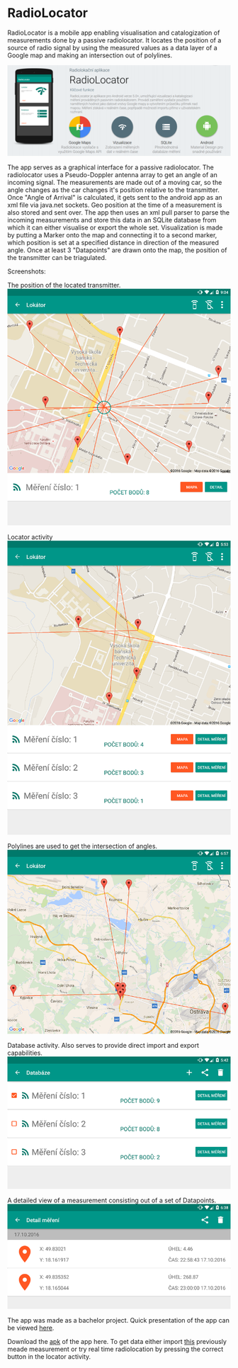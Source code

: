 # RadioLocator

RadioLocator is a mobile app enabling visualisation and catalogization of measurements done by a passive radiolocator. It locates the position of a source of radio signal by using the measured values as a data layer of a Google map and making an intersection out of polylines. 

![Alt text](RadioLocator.PNG?raw=true "RadioLocator")

The app serves as a graphical interface for a passive radiolocator. The radiolocator uses a Pseudo-Doppler antenna array to get an angle of an incoming signal. The measurements are made out of a moving car, so the angle changes as the car changes it's position relative to the transmitter. Once "Angle of Arrival" is calculated, it gets sent to the android app as an xml file via java.net sockets. Geo position at the time of a measurement is also stored and sent over. The app then uses an xml pull parser to parse the incoming measurements and store this data in an SQLite database from which it can either visualise or export the whole set. Visualization is made by putting a Marker onto the map and connecting it to a second marker, which position is set at a specified distance in direction of the measured angle. Once at least 3 "Datapoints" are drawn onto the map, the position of the transmitter can be triagulated.

Screenshots:

The position of the located transmitter.
![Alt text](transmitter.png?raw=true "Green circle added for clarity")

Locator activity
![Alt text](locatoractivity.png?raw=true "The visualisation interface")

Polylines are used to get the intersection of angles.
![Alt text](polylines.png?raw=true "Polylines")

Database activity. Also serves to provide direct import and export capabilities.
![Alt text](databaseactivity.png?raw=true "Database view activity")

A detailed view of a measurement consisting out of a set of Datapoints.
![Alt text](detailactivity.png?raw=true "Detail of a Measurement")

The app was made as a bachelor project. Quick presentation of the app can be viewed [here](RadioLocator.pdf).

Download the [apk](RadioLocator.apk) of the app here. To get data either import [this](measurement.xml) previously meade measurement or try real time radiolocation by pressing the correct button in the locator activity.

